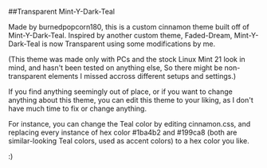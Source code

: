 ##Transparent Mint-Y-Dark-Teal

Made by burnedpopcorn180, this is a custom cinnamon theme built off of Mint-Y-Dark-Teal. Inspired by another custom theme, Faded-Dream, Mint-Y-Dark-Teal is now Transparent using some modifications by me.

(This theme was made only with PCs and the stock Linux Mint 21 look in mind, and hasn't been tested on anything else, So there might be non-transparent elements I missed accross different setups and settings.)

If you find anything seemingly out of place, or if you want to change anything about this theme, you can edit this theme to your liking, as I don't have much time to fix or change anything.

For instance, you can change the Teal color by editing cinnamon.css, and replacing every instance of hex color #1ba4b2 and #199ca8 (both are similar-looking Teal colors, used as accent colors) to a hex color you like.

:)
